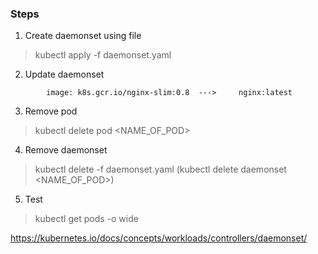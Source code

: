 
### Steps


1. Create daemonset using file

> kubectl apply -f daemonset.yaml


2. Update daemonset


```
        image: k8s.gcr.io/nginx-slim:0.8  --->     nginx:latest
```

3. Remove pod

> kubectl delete pod <NAME_OF_POD> 

4. Remove daemonset

> kubectl delete -f daemonset.yaml (kubectl delete daemonset <NAME_OF_POD>)

5. Test

> kubectl get pods -o wide 

https://kubernetes.io/docs/concepts/workloads/controllers/daemonset/

